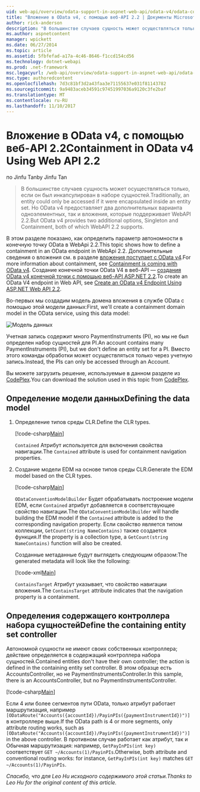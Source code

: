 ```yaml
---
uid: web-api/overview/odata-support-in-aspnet-web-api/odata-v4/odata-containment-in-web-api-22
title: "Вложение в OData v4, с помощью веб-API 2.2 | Документы Microsoft"
author: rick-anderson
description: "В большинстве случаев сущность может осуществляться только, если он был инкапсулирован в наборе сущностей. Однако OData v4 содержит два дополнительных параметра: одноэлементных, так и Con..."
ms.author: aspnetcontent
manager: wpickett
ms.date: 06/27/2014
ms.topic: article
ms.assetid: 5fbfefad-a17a-4c46-8646-f1ccd154cd56
ms.technology: dotnet-webapi
ms.prod: .net-framework
msc.legacyurl: /web-api/overview/odata-support-in-aspnet-web-api/odata-v4/odata-containment-in-web-api-22
msc.type: authoredcontent
ms.openlocfilehash: 7d3c81bf3d2a43faa3e71155637e031f81143782
ms.sourcegitcommit: 9a9483aceb34591c97451997036a9120c3fe2baf
ms.translationtype: MT
ms.contentlocale: ru-RU
ms.lasthandoff: 11/10/2017
---
```

<a name="containment-in-odata-v4-using-web-api-22"></a><span data-ttu-id="69fb5-104">Вложение в OData v4, с помощью веб-API 2.2</span><span class="sxs-lookup"><span data-stu-id="69fb5-104">Containment in OData v4 Using Web API 2.2</span></span>
====================
<span data-ttu-id="69fb5-105">по Jinfu Tan</span><span class="sxs-lookup"><span data-stu-id="69fb5-105">by Jinfu Tan</span></span>

> <span data-ttu-id="69fb5-106">В большинстве случаев сущность может осуществляться только, если он был инкапсулирован в наборе сущностей.</span><span class="sxs-lookup"><span data-stu-id="69fb5-106">Traditionally, an entity could only be accessed if it were encapsulated inside an entity set.</span></span> <span data-ttu-id="69fb5-107">Но OData v4 предоставляет два дополнительных варианта одноэлементных, так и вложения, которые поддерживает WebAPI 2.2.</span><span class="sxs-lookup"><span data-stu-id="69fb5-107">But OData v4 provides two additional options, Singleton and Containment, both of which WebAPI 2.2 supports.</span></span>


<span data-ttu-id="69fb5-108">В этом разделе показано, как определить параметр автономности в конечную точку OData в WebApi 2.2.</span><span class="sxs-lookup"><span data-stu-id="69fb5-108">This topic shows how to define a containment in an OData endpoint in WebApi 2.2.</span></span> <span data-ttu-id="69fb5-109">Дополнительные сведения о вложения см. в разделе [вложения поступает с OData v4](https://blogs.msdn.com/b/odatateam/archive/2014/03/13/containment-is-coming-with-odata-v4.aspx).</span><span class="sxs-lookup"><span data-stu-id="69fb5-109">For more information about containment, see [Containment is coming with OData v4](https://blogs.msdn.com/b/odatateam/archive/2014/03/13/containment-is-coming-with-odata-v4.aspx).</span></span> <span data-ttu-id="69fb5-110">Создание конечной точки OData V4 в веб-API — [создания OData v4 конечной точки с помощью веб-API ASP.NET 2.2](create-an-odata-v4-endpoint.md).</span><span class="sxs-lookup"><span data-stu-id="69fb5-110">To create an OData V4 endpoint in Web API, see [Create an OData v4 Endpoint Using ASP.NET Web API 2.2](create-an-odata-v4-endpoint.md).</span></span>

<span data-ttu-id="69fb5-111">Во-первых мы создадим модель домена вложения в службе OData с помощью этой модели данных:</span><span class="sxs-lookup"><span data-stu-id="69fb5-111">First, we'll create a containment domain model in the OData service, using this data model:</span></span>

![Модель данных](odata-containment-in-web-api-22/_static/image1.png)

<span data-ttu-id="69fb5-113">Учетная запись содержит много PaymentInstruments (PI), но мы не был определен набор сущностей для PI.</span><span class="sxs-lookup"><span data-stu-id="69fb5-113">An account contains many PaymentInstruments (PI), but we don't define an entity set for a PI.</span></span> <span data-ttu-id="69fb5-114">Вместо этого команды обработки может осуществляться только через учетную запись.</span><span class="sxs-lookup"><span data-stu-id="69fb5-114">Instead, the PIs can only be accessed through an Account.</span></span>

<span data-ttu-id="69fb5-115">Вы можете загрузить решение, используемые в данном разделе из [CodePlex](https://aspnet.codeplex.com/SourceControl/latest#Samples/WebApi/OData/v4/ODataContainmentSample/).</span><span class="sxs-lookup"><span data-stu-id="69fb5-115">You can download the solution used in this topic from [CodePlex](https://aspnet.codeplex.com/SourceControl/latest#Samples/WebApi/OData/v4/ODataContainmentSample/).</span></span>

## <a name="defining-the-data-model"></a><span data-ttu-id="69fb5-116">Определение модели данных</span><span class="sxs-lookup"><span data-stu-id="69fb5-116">Defining the data model</span></span>

1. <span data-ttu-id="69fb5-117">Определение типов среды CLR.</span><span class="sxs-lookup"><span data-stu-id="69fb5-117">Define the CLR types.</span></span>

    [!code-csharp[Main](odata-containment-in-web-api-22/samples/sample1.cs)]

    <span data-ttu-id="69fb5-118">`Contained` Атрибут используется для включения свойства навигации.</span><span class="sxs-lookup"><span data-stu-id="69fb5-118">The `Contained` attribute is used for containment navigation properties.</span></span>
2. <span data-ttu-id="69fb5-119">Создание модели EDM на основе типов среды CLR.</span><span class="sxs-lookup"><span data-stu-id="69fb5-119">Generate the EDM model based on the CLR types.</span></span>

    [!code-csharp[Main](odata-containment-in-web-api-22/samples/sample2.cs)]

    <span data-ttu-id="69fb5-120">`ODataConventionModelBuilder` Будет обрабатывать построение модели EDM, если `Contained` атрибут добавляется в соответствующее свойство навигации.</span><span class="sxs-lookup"><span data-stu-id="69fb5-120">The `ODataConventionModelBuilder` will handle building the EDM model if the `Contained` attribute is added to the corresponding navigation property.</span></span> <span data-ttu-id="69fb5-121">Если свойство является типом коллекции, `GetCount(string NameContains)` также создается функция.</span><span class="sxs-lookup"><span data-stu-id="69fb5-121">If the property is a collection type, a `GetCount(string NameContains)` function will also be created.</span></span>

    <span data-ttu-id="69fb5-122">Созданные метаданные будут выглядеть следующим образом:</span><span class="sxs-lookup"><span data-stu-id="69fb5-122">The generated metadata will look like the following:</span></span>

    [!code-xml[Main](odata-containment-in-web-api-22/samples/sample3.xml?highlight=10)]

    <span data-ttu-id="69fb5-123">`ContainsTarget` Атрибут указывает, что свойство навигации вложения.</span><span class="sxs-lookup"><span data-stu-id="69fb5-123">The `ContainsTarget` attribute indicates that the navigation property is a containment.</span></span>

## <a name="define-the-containing-entity-set-controller"></a><span data-ttu-id="69fb5-124">Определения содержащего контроллера набора сущностей</span><span class="sxs-lookup"><span data-stu-id="69fb5-124">Define the containing entity set controller</span></span>

<span data-ttu-id="69fb5-125">Автономной сущности не имеют своих собственных контроллера; действие определяется в содержащий контроллера набора сущностей.</span><span class="sxs-lookup"><span data-stu-id="69fb5-125">Contained entities don't have their own controller; the action is defined in the containing entity set controller.</span></span> <span data-ttu-id="69fb5-126">В этом образце есть AccountsController, но не PaymentInstrumentsController.</span><span class="sxs-lookup"><span data-stu-id="69fb5-126">In this sample, there is an AccountsController, but no PaymentInstrumentsController.</span></span>

[!code-csharp[Main](odata-containment-in-web-api-22/samples/sample4.cs)]

<span data-ttu-id="69fb5-127">Если 4 или более сегментов пути OData, только атрибут работает маршрутизация, например `[ODataRoute("Accounts({accountId})/PayinPIs({paymentInstrumentId})")]` в контроллере выше.</span><span class="sxs-lookup"><span data-stu-id="69fb5-127">If the OData path is 4 or more segments, only attribute routing works, such as `[ODataRoute("Accounts({accountId})/PayinPIs({paymentInstrumentId})")]` in the above controller.</span></span> <span data-ttu-id="69fb5-128">В противном случае работает как атрибут, так и Обычная маршрутизация: например, `GetPayInPIs(int key)` соответствует `GET ~/Accounts(1)/PayinPIs`.</span><span class="sxs-lookup"><span data-stu-id="69fb5-128">Otherwise, both attribute and conventional routing works: for instance, `GetPayInPIs(int key)` matches `GET ~/Accounts(1)/PayinPIs`.</span></span>

<span data-ttu-id="69fb5-129">*Спасибо, что для Leo Hu исходного содержимого этой статьи.*</span><span class="sxs-lookup"><span data-stu-id="69fb5-129">*Thanks to Leo Hu for the original content of this article.*</span></span>
